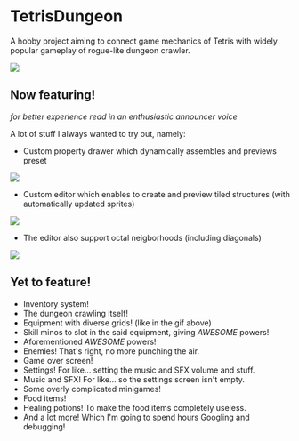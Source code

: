 # TetrisDungeon

A hobby project aiming to connect game mechanics of Tetris with widely popular gameplay of rogue-lite dungeon crawler.

![](./ReadmeRes/Gameplay.gif)

## Now featuring!

_for better experience read in an enthusiastic announcer voice_

A lot of stuff I always wanted to try out, namely:

- Custom property drawer which dynamically assembles and previews preset

![](./ReadmeRes/Minos.gif)

- Custom editor which enables to create and preview tiled structures (with automatically updated sprites)

![](./ReadmeRes/Inventory.gif)

- The editor also support octal neigborhoods (including diagonals)

![](./ReadmeRes/OctoMinos.gif)

## Yet to feature!

- Inventory system!
- The dungeon crawling itself!
- Equipment with diverse grids! (like in the gif above)
- Skill minos to slot in the said equipment, giving *AWESOME* powers!
- Aforementioned *AWESOME* powers!
- Enemies! That's right, no more punching the air.
- Game over screen!
- Settings! For like... setting the music and SFX volume and stuff.
- Music and SFX! For like... so the settings screen isn't empty.
- Some overly complicated minigames!
- Food items!
- Healing potions! To make the food items completely useless.
- And a lot more! Which I'm going to spend hours Googling and debugging!